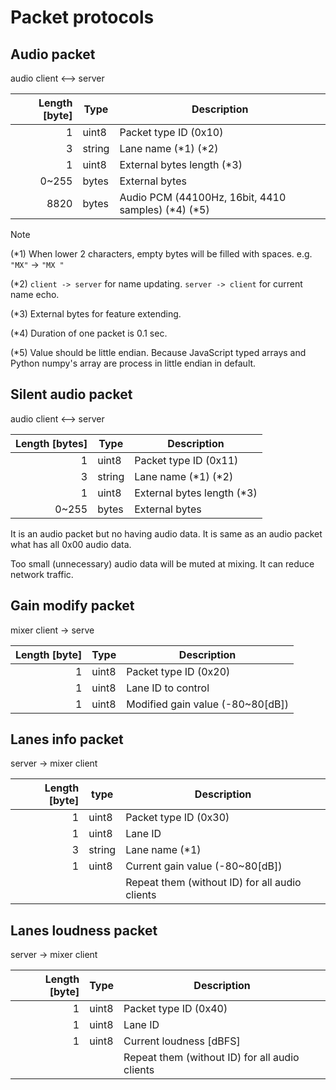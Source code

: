 # Packet protocols

## Audio packet

audio client <--> server

| Length [byte] | Type   | Description                                          |
| ------------: | ------ | ---------------------------------------------------- |
|             1 | uint8  | Packet type ID (0x10)                                |
|             3 | string | Lane name (\*1) (\*2)                                |
|             1 | uint8  | External bytes length (\*3)                          |
|         0~255 | bytes  | External bytes                                       |
|          8820 | bytes  | Audio PCM (44100Hz, 16bit, 4410 samples) (\*4) (\*5) |

> [!NOTE]
>
> (\*1) When lower 2 characters, empty bytes will be filled with spaces. e.g. `"MX"` -> `"MX "`
>
> (\*2) `client -> server` for name updating. `server -> client` for current name echo.
>
> (\*3) External bytes for feature extending.
>
> (\*4) Duration of one packet is 0.1 sec.
>
> (\*5) Value should be little endian. Because JavaScript typed arrays and Python numpy's array are process in little endian in default.

## Silent audio packet

audio client <--> server

| Length [bytes] | Type   | Description                 |
| -------------: | ------ | --------------------------- |
|              1 | uint8  | Packet type ID (0x11)       |
|              3 | string | Lane name (\*1) (\*2)       |
|              1 | uint8  | External bytes length (\*3) |
|          0~255 | bytes  | External bytes              |

It is an audio packet but no having audio data. It is same as an audio packet what has all 0x00 audio data.

Too small (unnecessary) audio data will be muted at mixing. It can reduce network traffic.

## Gain modify packet

mixer client -> serve

| Length [byte] | Type  | Description                       |
| ------------: | ----- | --------------------------------- |
|             1 | uint8 | Packet type ID (0x20)             |
|             1 | uint8 | Lane ID to control                |
|             1 | uint8 | Modified gain value (-80\~80[dB]) |

## Lanes info packet

server -> mixer client

| Length [byte] | type   | Description                                    |
| ------------: | ------ | ---------------------------------------------- |
|             1 | uint8  | Packet type ID (0x30)                          |
|             1 | uint8  | Lane ID                                        |
|             3 | string | Lane name (\*1)                                |
|             1 | uint8  | Current gain value (-80\~80[dB])               |
|               |        | Repeat them (without ID) for all audio clients |

## Lanes loudness packet

server -> mixer client

| Length [byte] | Type  | Description                                    |
| ------------: | ----- | ---------------------------------------------- |
|             1 | uint8 | Packet type ID (0x40)                          |
|             1 | uint8 | Lane ID                                        |
|             1 | uint8 | Current loudness [dBFS]                        |
|               |       | Repeat them (without ID) for all audio clients |
